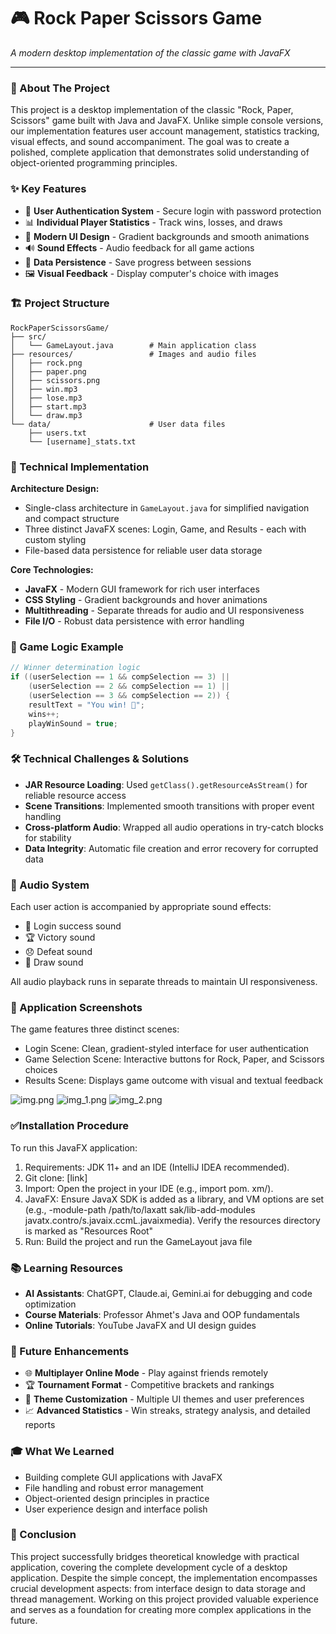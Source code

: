 # 🎮 Rock Paper Scissors Game

*A modern desktop implementation of the classic game with JavaFX*

---

### 📖 About The Project

This project is a desktop implementation of the classic "Rock, Paper, Scissors" game built with Java and JavaFX. Unlike simple console versions, our implementation features user account management, statistics tracking, visual effects, and sound accompaniment. The goal was to create a polished, complete application that demonstrates solid understanding of object-oriented programming principles.

### ✨ Key Features

- 🔐 **User Authentication System** - Secure login with password protection
- 📊 **Individual Player Statistics** - Track wins, losses, and draws
- 🎨 **Modern UI Design** - Gradient backgrounds and smooth animations
- 🔊 **Sound Effects** - Audio feedback for all game actions
- 💾 **Data Persistence** - Save progress between sessions
- 🖼️ **Visual Feedback** - Display computer's choice with images

### 🏗️ Project Structure

```
RockPaperScissorsGame/
├── src/
│   └── GameLayout.java        # Main application class
├── resources/                 # Images and audio files
│   ├── rock.png
│   ├── paper.png
│   ├── scissors.png
│   ├── win.mp3
│   ├── lose.mp3
│   ├── start.mp3
│   └── draw.mp3
└── data/                      # User data files
    ├── users.txt
    └── [username]_stats.txt
```

### 🔧 Technical Implementation

**Architecture Design:**
- Single-class architecture in `GameLayout.java` for simplified navigation and compact structure
- Three distinct JavaFX scenes: Login, Game, and Results - each with custom styling
- File-based data persistence for reliable user data storage

**Core Technologies:**
- **JavaFX** - Modern GUI framework for rich user interfaces
- **CSS Styling** - Gradient backgrounds and hover animations
- **Multithreading** - Separate threads for audio and UI responsiveness
- **File I/O** - Robust data persistence with error handling

### 🎯 Game Logic Example

```java
// Winner determination logic
if ((userSelection == 1 && compSelection == 3) ||
    (userSelection == 2 && compSelection == 1) ||
    (userSelection == 3 && compSelection == 2)) {
    resultText = "You win! 🎉";
    wins++;
    playWinSound = true;
}
```

### 🛠️ Technical Challenges & Solutions

- **JAR Resource Loading**: Used `getClass().getResourceAsStream()` for reliable resource access
- **Scene Transitions**: Implemented smooth transitions with proper event handling
- **Cross-platform Audio**: Wrapped all audio operations in try-catch blocks for stability
- **Data Integrity**: Automatic file creation and error recovery for corrupted data

### 🎵 Audio System

Each user action is accompanied by appropriate sound effects:
- 🎵 Login success sound
- 🏆 Victory sound
- 😞 Defeat sound
- 🤝 Draw sound

All audio playback runs in separate threads to maintain UI responsiveness.

### 📸 Application Screenshots
The game features three distinct scenes:
- Login Scene: Clean, gradient-styled interface for user authentication
- Game Selection Scene: Interactive buttons for Rock, Paper, and Scissors choices
- Results Scene: Displays game outcome with visual and textual feedback

![img.png](img.png)
![img_1.png](img_1.png)
![img_2.png](img_2.png)

### ✅Installation Procedure
To run this JavaFX application:
1. Requirements: JDK 11+ and an IDE (IntelliJ IDEA recommended).
2. Git clone: [link]
3. Import: Open the project in your IDE (e.g., import pom. xm/).
4. JavaFX: Ensure JavaX SDK is added as a library, and VM options are set (e.g., -module-path /path/to/laxatt sak/lib-add-modules javatx.contro/s.javaix.ccmL.javaixmedia). Verify the resources directory is marked as
   "Resources Root"
5. Run: Build the project and run the GameLayout java file

### 📚 Learning Resources
- **AI Assistants**: ChatGPT, Claude.ai, Gemini.ai for debugging and code optimization
- **Course Materials**: Professor Ahmet's Java and OOP fundamentals
- **Online Tutorials**: YouTube JavaFX and UI design guides

### 🔮 Future Enhancements

- 🌐 **Multiplayer Online Mode** - Play against friends remotely
- 🏆 **Tournament Format** - Competitive brackets and rankings
- 🎨 **Theme Customization** - Multiple UI themes and user preferences
- 📈 **Advanced Statistics** - Win streaks, strategy analysis, and detailed reports

### 🎓 What We Learned

- Building complete GUI applications with JavaFX
- File handling and robust error management
- Object-oriented design principles in practice
- User experience design and interface polish

### 🏁 Conclusion

This project successfully bridges theoretical knowledge with practical application, covering the complete development cycle of a desktop application. Despite the simple concept, the implementation encompasses crucial development aspects: from interface design to data storage and thread management. Working on this project provided valuable experience and serves as a foundation for creating more complex applications in the future.

